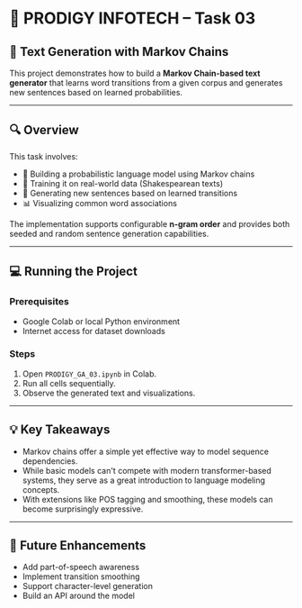 # 📘 PRODIGY INFOTECH – Task 03  
## 🎯 Text Generation with Markov Chains  

This project demonstrates how to build a **Markov Chain-based text generator** that learns word transitions from a given corpus and generates new sentences based on learned probabilities.

---

## 🔍 Overview

This task involves:
- 🧮 Building a probabilistic language model using Markov chains
- 📖 Training it on real-world data (Shakespearean texts)
- 🤖 Generating new sentences based on learned transitions
- 📊 Visualizing common word associations

The implementation supports configurable **n-gram order** and provides both seeded and random sentence generation capabilities.

---

## 💻 Running the Project

### Prerequisites
- Google Colab or local Python environment
- Internet access for dataset downloads

### Steps
1. Open `PRODIGY_GA_03.ipynb` in Colab.
2. Run all cells sequentially.
3. Observe the generated text and visualizations.

---

## 💡 Key Takeaways

- Markov chains offer a simple yet effective way to model sequence dependencies.
- While basic models can't compete with modern transformer-based systems, they serve as a great introduction to language modeling concepts.
- With extensions like POS tagging and smoothing, these models can become surprisingly expressive.

---

## 🧩 Future Enhancements

- Add part-of-speech awareness
- Implement transition smoothing
- Support character-level generation
- Build an API around the model
